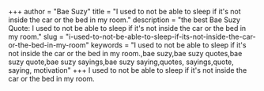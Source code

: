 +++
author = "Bae Suzy"
title = "I used to not be able to sleep if it's not inside the car or the bed in my room."
description = "the best Bae Suzy Quote: I used to not be able to sleep if it's not inside the car or the bed in my room."
slug = "i-used-to-not-be-able-to-sleep-if-its-not-inside-the-car-or-the-bed-in-my-room"
keywords = "I used to not be able to sleep if it's not inside the car or the bed in my room.,bae suzy,bae suzy quotes,bae suzy quote,bae suzy sayings,bae suzy saying,quotes, sayings,quote, saying, motivation"
+++
I used to not be able to sleep if it's not inside the car or the bed in my room.
